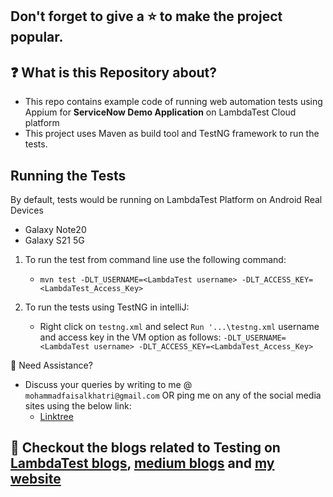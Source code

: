## Don't forget to give a :star: to make the project popular.

## :question: What is this Repository about?

- This repo contains example code of running web automation tests using Appium for **ServiceNow Demo Application**
 on LambdaTest Cloud platform
- This project uses Maven as build tool and TestNG framework to run the tests.

## Running the Tests

By default, tests would be running on LambdaTest Platform on Android Real Devices
  - Galaxy Note20
  - Galaxy S21 5G

1. To run the test from command line use the following command:

    - `mvn test -DLT_USERNAME=<LambdaTest username> -DLT_ACCESS_KEY=<LambdaTest_Access_Key>`

2. To run the tests using TestNG in intelliJ:

    - Right click on `testng.xml` and select `Run '...\testng.xml`
      username and access key in the VM option as follows:
      `-DLT_USERNAME=<LambdaTest username> -DLT_ACCESS_KEY=<LambdaTest_Access_Key>`

🧬 Need Assistance?

- Discuss your queries by writing to me @ `mohammadfaisalkhatri@gmail.com`
  OR ping me on any of the social media sites using the below link:
    - [Linktree](https://linktr.ee/faisalkhatri)

## :thought_balloon: Checkout the blogs related to Testing on [LambdaTest blogs](https://www.lambdatest.com/blog/author/mfaisalkhatri/), [medium blogs](https://medium.com/@iamfaisalkhatri) and [my website](https://mfaisalkhatri.github.io)  